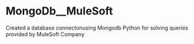 # MongoDb__MuleSoft
Created a database connectonusing Mongodb Python for solving queries provided by MuleSoft Company
